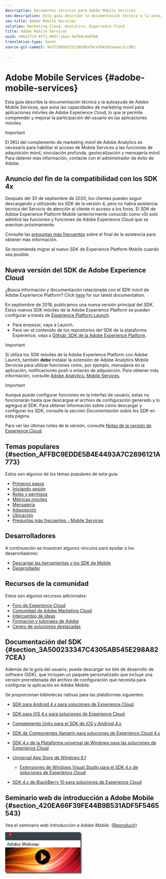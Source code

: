 ```yaml
---
description: Documentos técnicos para Adobe Mobile Services
seo-description: Esta guía describe la documentación técnica y la autoayuda de Adobe Mobile Services, que aúna las capacidades de marketing móvil para aplicaciones móviles de Adobe Experience Cloud, lo que le permite comprender y mejorar la participación del usuario en las aplicaciones móviles.
seo-title: Adobe Mobile Services
solution: Marketing Cloud, Analytics, Experience Cloud
title: Adobe Mobile Services
uuid: e86a77c9-4ff1-403f-a5a1-4afbdc4e6f68
translation-type: tm+mt
source-git-commit: 9e3f199582351165d0a76ce5042b5eaeec2cc981

---
```



# Adobe Mobile Services {#adobe-mobile-services}

Esta guía describe la documentación técnica y la autoayuda de Adobe Mobile Services, que aúna las capacidades de marketing móvil para aplicaciones móviles de Adobe Experience Cloud, lo que le permite comprender y mejorar la participación del usuario en las aplicaciones móviles.

>[!IMPORTANT]
>
>El SKU del complemento de marketing móvil de Adobe Analytics es necesario para habilitar el acceso de Mobile Services a las funciones de adquisición móvil, vinculación profunda, geolocalización y mensajería móvil. Para obtener más información, contacte con el administrador de éxito de Adobe.

## Anuncio del fin de la compatibilidad con los SDK 4x

Después del 30 de septiembre de 2020, los clientes pueden seguir descargando y utilizando los SDK de la versión 4, pero no habrá asistencia técnica del Servicio de atención al cliente ni acceso a los foros. El SDK de Adobe Experience Platform Mobile (anteriormente conocido como v5) solo admitirá las funciones y funciones de Adobe Experience Cloud que se avecinan próximamente.

Consulte las [preguntas más frecuentes](https://aep-sdks.gitbook.io/docs/version-4-sdk-end-of-support-faq) sobre el final de la asistencia para obtener más información.

Se recomienda migrar al nuevo SDK de Experience Platform Mobile cuando sea posible.

## Nueva versión del SDK de Adobe Experience Cloud

¿Busca información y documentación relacionada con el SDK móvil de Adobe Experience Platform? Click [here](https://aep-sdks.gitbook.io/docs/) for our latest documentation.

En septiembre de 2018, publicamos una nueva versión principal del SDK. Estos nuevos SDK móviles de la Adobe Experience Platform se pueden configurar a través de [Experience Platform Launch](https://www.adobe.com/experience-platform/launch.html).

* Para empezar, vaya a Launch.
* Para ver el contenido de los repositorios del SDK de la plataforma Experience, vaya a [Github: SDK de la Adobe Experience Platform](https://github.com/Adobe-Marketing-Cloud/acp-sdks).

>[!IMPORTANT]
>
> Si utiliza los SDK móviles de la Adobe Experience Platform con Adobe Launch, también **debe** instalar la extensión de Adobe Analytics Mobile Services para utilizar funciones como, por ejemplo, mensajería en la aplicación, notificaciones push o enlaces de adquisición. Para obtener más información, consulte [Adobe Analytics: Mobile Services](https://aep-sdks.gitbook.io/docs/using-mobile-extensions/adobe-analytics-mobile-services).

>[!IMPORTANT]
>
>Aunque puede configurar funciones en la interfaz de usuario, estas no funcionarán hasta que descargue el archivo de configuración generado y lo agregue al SDK. Para obtener información sobre cómo descargar y configurar los SDK, consulte la sección *Documentación sobre los SDK* en esta página.

Para ver las últimas notas de la versión, consulte [Notas de la versión de Experience Cloud](https://docs.adobe.com/content/help/en/release-notes/experience-cloud/current.html).

## Temas populares {#section_AFFBC9EDDE5B4E4493A7C2896121A773}

Estos son algunos de los temas populares de esta guía:

* [Primeros pasos](/help/using/gs/gs.md)
* [Iniciando sesión](/help/using/gs/gs-signin.md)
* [Roles y permisos](/help/using/gs/c-mob-roles-and-permissions.md)
* [Métricas móviles](/help/using/gs/metrics/metrics.md)
* [Mensajería](/help/using/in-app-messaging/in-app-messaging.md)
* [Adquisición](/help/using/acquisition-main/acquisition-main.md)
* [Ubicación](/help/using/location/c-location-overview.md)
* [Preguntas más frecuentes - Mobile Services](/help/using/faq-mobile.md)

## Desarrolladores

A continuación se muestran algunos vínculos para ayudar a los desarrolladores:

* [Descargar las herramientas y los SDK de Mobile](/help/using/c-manage-app-settings/c-mob-confg-app/t-config-analytics/download-sdk.md)
* [Desarrollador](https://docs.adobe.com/content/help/en/analytics/implementation/home.html)

## Recursos de la comunidad

Estos son algunos recursos adicionales:

* [Foro de Experience Cloud](https://forums.adobe.com/community/experience-cloud)
* [Comunidad de Adobe Marketing Cloud](https://helpx.adobe.com/marketing-cloud.html?promoid=KAWSE)
* [Intercambio de ideas](https://forums.adobe.com/community/experience-cloud/analytics-cloud/analytics)
* [Formación y tutoriales de Adobe](https://helpx.adobe.com/learning.html?promoid=KAUDK)
* [Centro de soluciones destacadas](https://www.adobe.com/marketing-cloud.html)

## Documentación del SDK {#section_3A500233347C4305AB545E298A827CEA}

Además de la guía del usuario, puede descargar los kits de desarrollo de software (SDK), que incluyen un paquete personalizado que incluye una versión prerrellenada del archivo de configuración que necesita para configurar la aplicación en Adobe Mobile.

Se proporcionan bibliotecas nativas para las plataformas siguientes:

* [SDK para Android 4.x para soluciones de Experience Cloud](/help/android/overview.md)
* [SDK para iOS 4.x para soluciones de Experience Cloud](/help/ios/overview.md)
* [Complemento Unity para el SDK de iOS y Android 4.x](/help/unity/get-started.md)
* [SDK de Componentes Xamarin para soluciones de Experience Cloud 4.x](/help/xamarin/get-started.md)
* [SDK 4.x de la Plataforma universal de Windows para las soluciones de Experience Cloud](/help/universal-windows/overview.md)
* [Universal App Store de Windows 8.1](/help/windows-appstore/overview.md)

   * [Extensiones de Windows Visual Studio para el SDK 4.x de soluciones de Experience Cloud](/help/windows-appstore/extensions/win-vse-4x.md)

* [SDK 4.x de BlackBerry 10 para soluciones de Experience Cloud](/help/blackberry/overview.md)

## Seminario web de introducción a Adobe Mobile {#section_420EA66F39FE44B9B531ADF5F5465543}

Vea el seminario web *Introducción a Adobe Mobile*. ([Reproducir](https://adobe.ly/PsxCFn))

[  ![](assets/webinar.png) ](https://adobe.ly/PsxCFn)

